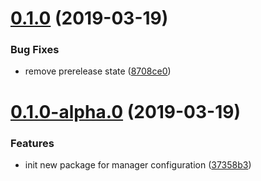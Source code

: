 # [0.1.0](https://github.com/ovh-ux/manager/compare/@ovh-ux/manager-config@0.1.0-alpha.0...@ovh-ux/manager-config@0.1.0) (2019-03-19)


### Bug Fixes

* remove prerelease state ([8708ce0](https://github.com/ovh-ux/manager/commit/8708ce0))



# [0.1.0-alpha.0](https://github.com/ovh-ux/manager/compare/@ovh-ux/manager-config@0.0.0...@ovh-ux/manager-config@0.1.0-alpha.0) (2019-03-19)


### Features

* init new package for manager configuration ([37358b3](https://github.com/ovh-ux/manager/commit/37358b3))



